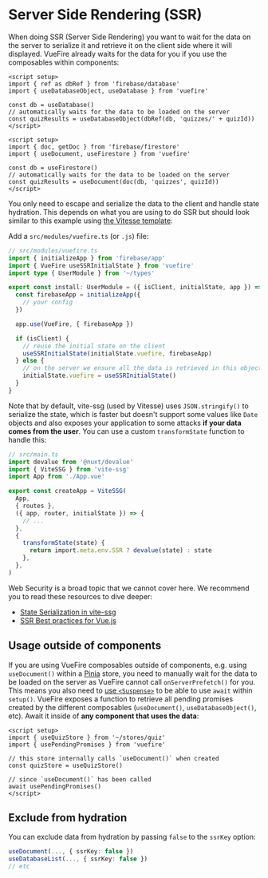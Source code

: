 # Server Side Rendering (SSR)

<!-- NOTE: hide until it works -->
<!-- ::: tip
If you are using Nuxt.js, read the [Nuxt guide](./nuxt.md) instead, most of the things are already configured for you.
::: -->

When doing SSR (Server Side Rendering) you want to wait for the data on the server to serialize it and retrieve it on the client side where it will displayed. VueFire already waits for the data for you if you use the composables within components:

<FirebaseExample>

```vue
<script setup>
import { ref as dbRef } from 'firebase/database'
import { useDatabaseObject, useDatabase } from 'vuefire'

const db = useDatabase()
// automatically waits for the data to be loaded on the server
const quizResults = useDatabaseObject(dbRef(db, 'quizzes/' + quizId))
</script>
```

```vue
<script setup>
import { doc, getDoc } from 'firebase/firestore'
import { useDocument, useFirestore } from 'vuefire'

const db = useFirestore()
// automatically waits for the data to be loaded on the server
const quizResults = useDocument(doc(db, 'quizzes', quizId))
</script>
```

</FirebaseExample>

You only need to escape and serialize the data to the client and handle state hydration. This depends on what you are using to do SSR but should look similar to this example using [the Vitesse template](https://github.com/antfu/vitesse):

Add a `src/modules/vuefire.ts` (or `.js`) file:

```ts
// src/modules/vuefire.ts
import { initializeApp } from 'firebase/app'
import { VueFire useSSRInitialState } from 'vuefire'
import type { UserModule } from '~/types'

export const install: UserModule = ({ isClient, initialState, app }) => {
  const firebaseApp = initializeApp({
    // your config
  })

  app.use(VueFire, { firebaseApp })

  if (isClient) {
    // reuse the initial state on the client
    useSSRInitialState(initialState.vuefire, firebaseApp)
  } else {
    // on the server we ensure all the data is retrieved in this object
    initialState.vuefire = useSSRInitialState()
  }
}
```

Note that by default, vite-ssg (used by Vitesse) uses `JSON.stringify()` to serialize the state, which is faster but doesn't support some values like `Date` objects and also exposes your application to some attacks **if your data comes from the user**. You can use a custom `transformState` function to handle this:

```ts
// src/main.ts
import devalue from '@nuxt/devalue'
import { ViteSSG } from 'vite-ssg'
import App from './App.vue'

export const createApp = ViteSSG(
  App,
  { routes },
  ({ app, router, initialState }) => {
    // ...
  },
  {
    transformState(state) {
      return import.meta.env.SSR ? devalue(state) : state
    },
  },
)
```

Web Security is a broad topic that we cannot cover here. We recommend you to read these resources to dive deeper:

- [State Serialization in vite-ssg](https://github.com/antfu/vite-ssg#state-serialization)
- [SSR Best practices for Vue.js](https://vuejs.org/guide/best-practices/security.html#server-side-rendering-ssr)

## Usage outside of components

If you are using VueFire composables outside of components, e.g. using `useDocument()` within a [Pinia](https://pinia.vuejs.org) store, you need to manually wait for the data to be loaded on the server as VueFire cannot call `onServerPrefetch()` for you. This means you also need to [use `<Suspense>`](https://vuejs.org/guide/built-ins/suspense.html#suspense) to be able to use `await` within `setup()`. VueFire exposes a function to retrieve all pending promises created by the different composables (`useDocument()`, `useDatabaseObject()`, etc). Await it inside of **any component that uses the data**:

```vue
<script setup>
import { useQuizStore } from '~/stores/quiz'
import { usePendingPromises } from 'vuefire'

// this store internally calls `useDocument()` when created
const quizStore = useQuizStore()

// since `useDocument()` has been called 
await usePendingPromises()
</script>
```

## Exclude from hydration

You can exclude data from hydration by passing `false` to the `ssrKey` option:

```ts
useDocument(..., { ssrKey: false })
useDatabaseList(..., { ssrKey: false })
// etc
```

<!-- TODO: I wonder if we could attach effect scopes to applications so `onServerPrefetch()` is still awaited when attached -->

<!-- 

## Vue Router Data Loaders

Get the data once only on server

```vue
<script lang="ts">
export const useUserList = defineLoader(async () => {
  const { data: users, promise } = useCollection(collection(db, 'users'), { once: true })
  await promise.value
  // or
  // const users = await useCollectionOnce(collection(db, 'users'))
  return users
})
</script>

<script setup lang="ts">
const { data: users } = useUserList()
</script>
```

-->
